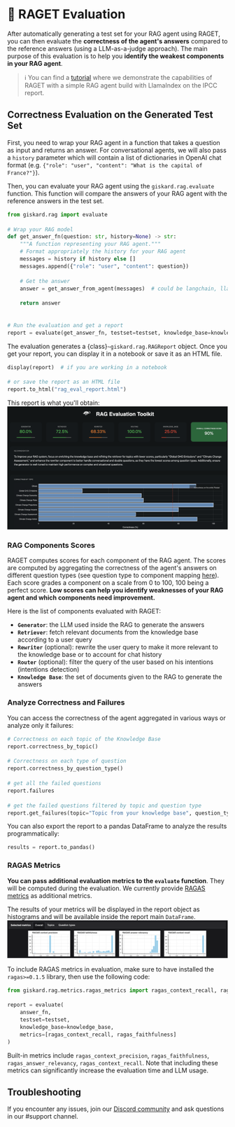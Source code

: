 # 🥇 RAGET Evaluation

After automatically generating a test set for your RAG agent using RAGET, you can then evaluate the **correctness
of the agent's answers** compared to the reference answers (using a LLM-as-a-judge approach). The main purpose
of this evaluation is to help you **identify the weakest components in your RAG agent**.

> ℹ️ You can find a [tutorial](../../../reference/notebooks/RAGET.ipynb) where we demonstrate the capabilities of RAGET
> with a simple RAG agent build with LlamaIndex
> on the IPCC report.

## Correctness Evaluation on the Generated Test Set

First, you need to wrap your RAG agent in a function that takes a question as input and returns an answer. For
conversational agents, we will also pass a `history` parameter which will contain a list of dictionaries in OpenAI chat
format (e.g. `{"role": "user", "content": "What is the capital of France?"}`).

Then, you can evaluate your RAG agent using the `giskard.rag.evaluate` function. This function will compare the answers
of your RAG agent with the reference answers in the test set.

```python
from giskard.rag import evaluate

# Wrap your RAG model
def get_answer_fn(question: str, history=None) -> str:
    """A function representing your RAG agent."""
    # Format appropriately the history for your RAG agent
    messages = history if history else []
    messages.append({"role": "user", "content": question})

    # Get the answer
    answer = get_answer_from_agent(messages)  # could be langchain, llama_index, etc.

    return answer


# Run the evaluation and get a report
report = evaluate(get_answer_fn, testset=testset, knowledge_base=knowledge_base)
```

The evaluation generates a {class}`~giskard.rag.RAGReport` object. Once you get your report, you can display it in a
notebook or save it as an HTML file.

```python
display(report)  # if you are working in a notebook

# or save the report as an HTML file
report.to_html("rag_eval_report.html")
```

This report is what you'll obtain:
![image](../../../_static/raget.png)

### RAG Components Scores

RAGET computes scores for each component of the RAG agent. The scores are computed by aggregating the correctness
of the agent's answers on different question types (see question type to component mapping [here](q_types)).
Each score grades a component on a scale from 0 to 100, 100 being a perfect score. **Low scores can help you identify
weaknesses of your RAG agent and which components need improvement.**

Here is the list of components evaluated with RAGET:

- **`Generator`**: the LLM used inside the RAG to generate the answers
- **`Retriever`**: fetch relevant documents from the knowledge base according to a user query
- **`Rewriter`** (optional): rewrite the user query to make it more relevant to the knowledge base or to account for chat history
- **`Router`** (optional): filter the query of the user based on his intentions (intentions detection)
- **`Knowledge Base`**: the set of documents given to the RAG to generate the answers

### Analyze Correctness and Failures

You can access the correctness of the agent aggregated in various ways or analyze only it failures:

```python
# Correctness on each topic of the Knowledge Base
report.correctness_by_topic()

# Correctness on each type of question
report.correctness_by_question_type()

# get all the failed questions
report.failures

# get the failed questions filtered by topic and question type
report.get_failures(topic="Topic from your knowledge base", question_type="simple")
```

You can also export the report to a pandas DataFrame to analyze the results programmatically:

```python
results = report.to_pandas()
```

### RAGAS Metrics

**You can pass additional evaluation metrics to the `evaluate` function**. They will be computed during the evaluation.
We currently provide [RAGAS metrics](https://docs.ragas.io/en/latest/concepts/metrics/index.html) as additional metrics.

The results of your metrics will be displayed in the report object as histograms and will be available inside the report main `DataFrame`.
![image](../../../_static/ragas_metrics.png)

To include RAGAS metrics in evaluation, make sure to have installed the `ragas>=0.1.5` library, then use the following code:

```python
from giskard.rag.metrics.ragas_metrics import ragas_context_recall, ragas_faithfulness

report = evaluate(
    answer_fn,
    testset=testset,
    knowledge_base=knowledge_base,
    metrics=[ragas_context_recall, ragas_faithfulness]
)
```

Built-in metrics include `ragas_context_precision`, `ragas_faithfulness`, `ragas_answer_relevancy`,
`ragas_context_recall`. Note that including these metrics can significantly increase the evaluation time and LLM usage.

## Troubleshooting

If you encounter any issues, join our [Discord community](https://discord.gg/fkv7CAr3FE) and ask questions in our #support channel.

